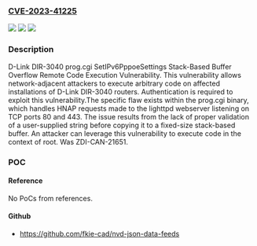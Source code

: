 ### [CVE-2023-41225](https://cve.mitre.org/cgi-bin/cvename.cgi?name=CVE-2023-41225)
![](https://img.shields.io/static/v1?label=Product&message=DIR-3040&color=blue)
![](https://img.shields.io/static/v1?label=Version&message=%3D%20120B03%20&color=brighgreen)
![](https://img.shields.io/static/v1?label=Vulnerability&message=CWE-121%3A%20Stack-based%20Buffer%20Overflow&color=brighgreen)

### Description

D-Link DIR-3040 prog.cgi SetIPv6PppoeSettings Stack-Based Buffer Overflow Remote Code Execution Vulnerability. This vulnerability allows network-adjacent attackers to execute arbitrary code on affected installations of D-Link DIR-3040 routers. Authentication is required to exploit this vulnerability.The specific flaw exists within the prog.cgi binary, which handles HNAP requests made to the lighttpd webserver listening on TCP ports 80 and 443. The issue results from the lack of proper validation of a user-supplied string before copying it to a fixed-size stack-based buffer. An attacker can leverage this vulnerability to execute code in the context of root. Was ZDI-CAN-21651.

### POC

#### Reference
No PoCs from references.

#### Github
- https://github.com/fkie-cad/nvd-json-data-feeds

